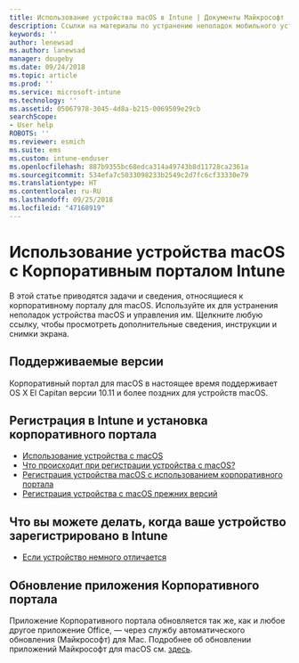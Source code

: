 ```yaml
---
title: Использование устройства macOS в Intune | Документы Майкрософт
description: Ссылки на материалы по устранению неполадок мобильного устройства macOS и управлению им с помощью приложения "Корпоративный портал"
keywords: ''
author: lenewsad
ms.author: lanewsad
manager: dougeby
ms.date: 09/24/2018
ms.topic: article
ms.prod: ''
ms.service: microsoft-intune
ms.technology: ''
ms.assetid: 05067978-3045-4d8a-b215-0069509e29cb
searchScope:
- User help
ROBOTS: ''
ms.reviewer: esmich
ms.suite: ems
ms.custom: intune-enduser
ms.openlocfilehash: 887b9355bc68edca314a49743b8d11728ca2361a
ms.sourcegitcommit: 534efa7c5033098233b2549c2d7fc6cf33330e79
ms.translationtype: HT
ms.contentlocale: ru-RU
ms.lasthandoff: 09/25/2018
ms.locfileid: "47168919"
---
```

# <a name="using-your-macos-device-with-intune-company-portal"></a>Использование устройства macOS с Корпоративным порталом Intune

В этой статье приводятся задачи и сведения, относящиеся к корпоративному порталу для macOS. Используйте их для устранения неполадок устройства macOS и управления им. Щелкните любую ссылку, чтобы просмотреть дополнительные сведения, инструкции и снимки экрана. 

## <a name="supported-versions"></a>Поддерживаемые версии

Корпоративный портал для macOS в настоящее время поддерживает OS X El Capitan версии 10.11 и более поздних для устройств macOS.

## <a name="enrolling-into-intune-and-installing-the-company-portal"></a>Регистрация в Intune и установка корпоративного портала

- [Использование устройства с macOS](using-your-macos-device-with-intune.md)
- [Что происходит при регистрации устройства с macOS?](what-happens-if-you-install-the-company-portal-app-and-enroll-your-device-in-intune-macos.md)
- [Регистрация устройства macOS с использованием корпоративного портала](enroll-your-device-in-intune-macos-cp.md)
- [Регистрация устройства с macOS прежних версий](enroll-your-device-in-intune-macos-legacy.md)


## <a name="things-you-can-do-when-your-device-is-enrolled-in-intune"></a>Что вы можете делать, когда ваше устройство зарегистрировано в Intune

- [Если устройство немного отличается](device-little-different-jamf.md)

## <a name="updating-the-company-portal-app"></a>Обновление приложения Корпоративного портала

Приложение Корпоративного портала обновляется так же, как и любое другое приложение Office, — через службу автоматического обновления (Майкрософт) для Mac. Подробнее об обновлении приложений Майкрософт для macOS см. [здесь](https://support.office.com/article/Check-for-Office-for-Mac-updates-automatically-bfd1e497-c24d-4754-92ab-910a4074d7c1).
